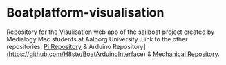 # Boatplatform-visualisation
Repository for the Visulisation web app of the sailboat project created by Medialogy Msc students at Aalborg University. 
Link to the other repositories: [Pi Repository](https://github.com/H8ste/SailBoatROS) & Arduino Repository](https://github.com/H8ste/BoatArduinoInterface) & [Mechanical Repository](https://github.com/H8ste/BoatletteSailBoat-Meca).
